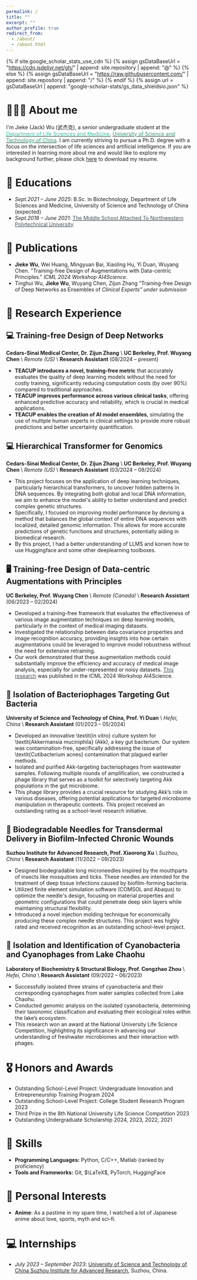 ```yaml
---
permalink: /
title: ""
excerpt: ""
author_profile: true
redirect_from: 
  - /about/
  - /about.html
---
```


{% if site.google_scholar_stats_use_cdn %}
{% assign gsDataBaseUrl = "https://cdn.jsdelivr.net/gh/" | append: site.repository | append: "@" %}
{% else %}
{% assign gsDataBaseUrl = "https://raw.githubusercontent.com/" | append: site.repository | append: "/" %}
{% endif %}
{% assign url = gsDataBaseUrl | append: "google-scholar-stats/gs_data_shieldsio.json" %}

<span class='anchor' id='about-me'></span>


# 👨🏼‍🎓 About me
I'm Jieke (Jack) Wu (武杰克), a senior undergraduate student at the [<span style="color:#1bd1a5;">Department of Life Sciences and Medicine</span>](http://enbiomed.ustc.edu.cn/main.htm), [<span style="color:#21a675;">University of Science and Technology of China</span>](https://www.ustc.edu.cn/). I am currently striving to pursue a Ph.D. degree with a focus on the intersection of life sciences and artificial intelligence. If you are interested in learning more about me and would like to explore my background further, please click [here](https://github.com/a-green-hand-jack/CV/raw/master/Jieke%20Wu's%20resume.pdf) to download my resume.

# 📖 Educations

- *Sept.2021 – June 2025*: B.Sc. in Biotechnology, Department of Life Sciences and Medicine, University of Science and Technology of China (expected)
- *Sept.2018 – June 2021*: [<span style="color:#41555d;">The Middle School Attached To Northwestern Polytechnical University</span>](http://www.xgdfz.com/)

# 📑 Publications
- **Jieke Wu**, Wei Huang, Mingyuan Bai, Xiaoling Hu, Yi Duan, Wuyang Chen. "Training-free Design of Augmentations with Data-centric Principles." *ICML 2024 Workshop AI4Science*.
- Tinghui Wu, **Jieke Wu**, Wuyang Chen, Zijun Zhang ”Training-free Design of Deep Networks as Ensembles of *Clinical Experts” under submission*
# 🧪 Research Experience

## 💻 Training-free Design of Deep Networks
**Cedars-Sinai Medical Center, Dr. Zijun Zhang** \\
**UC Berkeley, Prof. Wuyang Chen** \\
*Remote (US)* \\
**Research Assistant** (08/2024 – present)
- **TEACUP introduces a novel, training-free metric** that accurately evaluates the quality of deep learning models without the need for costly training, significantly reducing computation costs (by over 90%) compared to traditional approaches.
- **TEACUP improves performance across various clinical tasks**, offering enhanced predictive accuracy and reliability, which is crucial in medical applications.
- **TEACUP enables the creation of AI model ensembles**, simulating the use of multiple human experts in clinical settings to provide more robust predictions and better uncertainty quantification.

## 💻 Hierarchical Transformer for Genomics
**Cedars-Sinai Medical Center, Dr. Zijun Zhang** \\
**UC Berkeley, Prof. Wuyang Chen** \\
*Remote (US)* \\
**Research Assistant** (03/2024 – 08/2024)
- This project focuses on the application of deep learning techniques, particularly hierarchical transformers, to uncover hidden patterns in DNA sequences. By integrating both global and local DNA information, we aim to enhance the model's ability to better understand and predict complex genetic structures.
- Specifically, I focused on improving model performance by devising a method that balances the global context of entire DNA sequences with localized, detailed genomic information. This allows for more accurate predictions of genetic functions and structures, potentially aiding in biomedical research.
- By this project, I had a better understanding of LLMS and konwn how to use Huggingface and some other deeplearning toolboxes.

## 🖥 Training-free Design of Data-centric Augmentations with Principles
**UC Berkeley, Prof. Wuyang Chen** \\
*Remote (Canada)* \\
**Research Assistant** (06/2023 – 02/2024)
- Developed a training-free framework that evaluates the effectiveness of various image augmentation techniques on deep learning models, particularly in the context of medical imaging datasets.
- Investigated the relationship between data covariance properties and image recognition accuracy, providing insights into how certain augmentations could be leveraged to improve model robustness without the need for extensive retraining.
- Our work demonstrated that these augmentation methods could substantially improve the efficiency and accuracy of medical image analysis, especially for under-represented or noisy datasets. [<span style="color:#41555d;">This research</span>](https://openreview.net/forum?id=kmAdBRaShI) was published in the ICML 2024 Workshop AI4Science.

## 🐀 Isolation of Bacteriophages Targeting Gut Bacteria
**University of Science and Technology of China, Prof. Yi Duan** \\
*Hefei, China* \\
**Research Assistant** (01/2023 – 05/2024)
- Developed an innovative \textit{in vitro} culture system for \textit{Akkermansia muciniphila} (Akk), a key gut bacterium. Our system was contamination-free, specifically addressing the issue of \textit{Cutibacterium acnes} contamination that plagued earlier methods.
- Isolated and purified Akk-targeting bacteriophages from wastewater samples. Following multiple rounds of amplification, we constructed a phage library that serves as a toolkit for selectively targeting Akk populations in the gut microbiome.
- This phage library provides a crucial resource for studying Akk’s role in various diseases, offering potential applications for targeted microbiome manipulation in therapeutic contexts. This project received an outstanding rating as a school-level research initiative.

## 🦟 Biodegradable Needles for Transdermal Delivery in Biofilm-Infected Chronic Wounds
**Suzhou Institute for Advanced Research, Prof. Xiaorong Xu** \\
*Suzhou, China* \\
**Research Assistant** (11/2022 – 09/2023)
- Designed biodegradable long microneedles inspired by the mouthparts of insects like mosquitoes and ticks. These needles are intended for the treatment of deep tissue infections caused by biofilm-forming bacteria.
- Utilized finite element simulation software (COMSOL and Abaqus) to optimize the needle's design, focusing on material properties and geometric configurations that could penetrate deep skin layers while maintaining structural flexibility.
- Introduced a novel injection molding technique for economically producing these complex needle structures. This project was highly rated and received recognition as an outstanding school-level project.

## 🦠 Isolation and Identification of Cyanobacteria and Cyanophages from Lake Chaohu
**Laboratory of Biochemistry & Structural Biology, Prof. Congzhao Zhou** \\
*Hefei, China* \\
**Research Assistant** (09/2022 – 06/2023)
- Successfully isolated three strains of cyanobacteria and their corresponding cyanophages from water samples collected from Lake Chaohu.
- Conducted genomic analysis on the isolated cyanobacteria, determining their taxonomic classification and evaluating their ecological roles within the lake’s ecosystem.
- This research won an award at the National University Life Science Competition, highlighting its significance in advancing our understanding of freshwater microbiomes and their interaction with phages.

# 🎖 Honors and Awards
- Outstanding School-Level Project: Undergraduate Innovation and Entrepreneurship Training Program 2024
- Outstanding School-Level Project: College Student Research Program 2023
- Third Prize in the 8th National University Life Science Competition 2023
- Outstanding Undergraduate Scholarship 2024, 2023, 2022, 2021

# 🧭 Skills

- **Programming Languages:** Python, C/C++, Matlab (ranked by proficiency)
- **Tools and Frameworks:** Git, $\LaTeX$, PyTorch, HuggingFace

# 🎥 Personal Interests
- **Anime**: As a pastime in my spare time, I watched a lot of Japanese anime about love, sports, myth and sci-fi.

# 💻 Internships
- *July 2023 – September 2023*: [University of Science and Technology of China Suzhou Institute for Advanced Research](https://sz.ustc.edu.cn/index.html), Suzhou, China.
